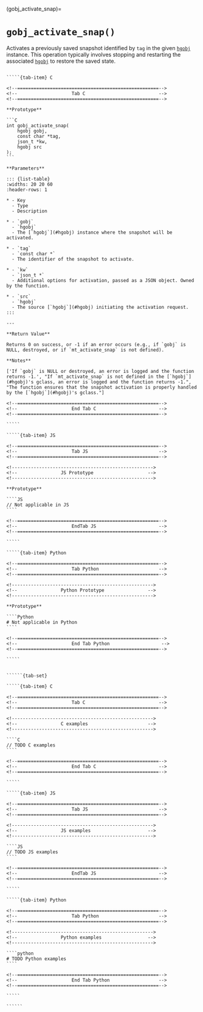 <!-- ============================================================== -->
(gobj_activate_snap)=
# `gobj_activate_snap()`
<!-- ============================================================== -->

Activates a previously saved snapshot identified by `tag` in the given [`hgobj`](#hgobj) instance. This operation typically involves stopping and restarting the associated [`hgobj`](#hgobj) to restore the saved state.

<!------------------------------------------------------------>
<!--                    Prototypes                          -->
<!------------------------------------------------------------>

``````{tab-set}

`````{tab-item} C

<!--====================================================-->
<!--                    Tab C                           -->
<!--====================================================-->

**Prototype**

```C
int gobj_activate_snap(
    hgobj gobj,
    const char *tag,
    json_t *kw,
    hgobj src
);
```

**Parameters**

::: {list-table}
:widths: 20 20 60
:header-rows: 1

* - Key
  - Type
  - Description

* - `gobj`
  - `hgobj`
  - The [`hgobj`](#hgobj) instance where the snapshot will be activated.

* - `tag`
  - `const char *`
  - The identifier of the snapshot to activate.

* - `kw`
  - `json_t *`
  - Additional options for activation, passed as a JSON object. Owned by the function.

* - `src`
  - `hgobj`
  - The source [`hgobj`](#hgobj) initiating the activation request.
:::

---

**Return Value**

Returns 0 on success, or -1 if an error occurs (e.g., if `gobj` is NULL, destroyed, or if `mt_activate_snap` is not defined).

**Notes**

['If `gobj` is NULL or destroyed, an error is logged and the function returns -1.', "If `mt_activate_snap` is not defined in the [`hgobj`](#hgobj)'s gclass, an error is logged and the function returns -1.", "The function ensures that the snapshot activation is properly handled by the [`hgobj`](#hgobj)'s gclass."]

<!--====================================================-->
<!--                    End Tab C                       -->
<!--====================================================-->

`````

`````{tab-item} JS

<!--====================================================-->
<!--                    Tab JS                          -->
<!--====================================================-->

<!---------------------------------------------------->
<!--                JS Prototype                    -->
<!---------------------------------------------------->

**Prototype**

````JS
// Not applicable in JS
````

<!--====================================================-->
<!--                    EndTab JS                       -->
<!--====================================================-->

`````

`````{tab-item} Python

<!--====================================================-->
<!--                    Tab Python                      -->
<!--====================================================-->

<!---------------------------------------------------->
<!--                Python Prototype                -->
<!---------------------------------------------------->

**Prototype**

````Python
# Not applicable in Python
````

<!--====================================================-->
<!--                    End Tab Python                   -->
<!--====================================================-->

`````

``````

<!------------------------------------------------------------>
<!--                    Examples                            -->
<!------------------------------------------------------------>

```````{dropdown} Examples

``````{tab-set}

`````{tab-item} C

<!--====================================================-->
<!--                    Tab C                           -->
<!--====================================================-->

<!---------------------------------------------------->
<!--                C examples                      -->
<!---------------------------------------------------->

````C
// TODO C examples
````

<!--====================================================-->
<!--                    End Tab C                       -->
<!--====================================================-->

`````

`````{tab-item} JS

<!--====================================================-->
<!--                    Tab JS                          -->
<!--====================================================-->

<!---------------------------------------------------->
<!--                JS examples                     -->
<!---------------------------------------------------->

````JS
// TODO JS examples
````

<!--====================================================-->
<!--                    EndTab JS                       -->
<!--====================================================-->

`````

`````{tab-item} Python

<!--====================================================-->
<!--                    Tab Python                      -->
<!--====================================================-->

<!---------------------------------------------------->
<!--                Python examples                 -->
<!---------------------------------------------------->

````python
# TODO Python examples
````

<!--====================================================-->
<!--                    End Tab Python                  -->
<!--====================================================-->

`````

``````

```````
